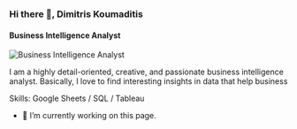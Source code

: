 ### Hi there 👋, Dimitris Koumaditis
#### Business Intelligence Analyst
![Business Intelligence Analyst](https://arturssmirnovs.github.io/github-profile-readme-generator/images/banner.png)

I am a highly detail-oriented, creative, and passionate business intelligence analyst. Basically, I love to find interesting insights in data that help business

Skills: Google Sheets / SQL / Tableau

- 🔭 I’m currently working on this page. 




